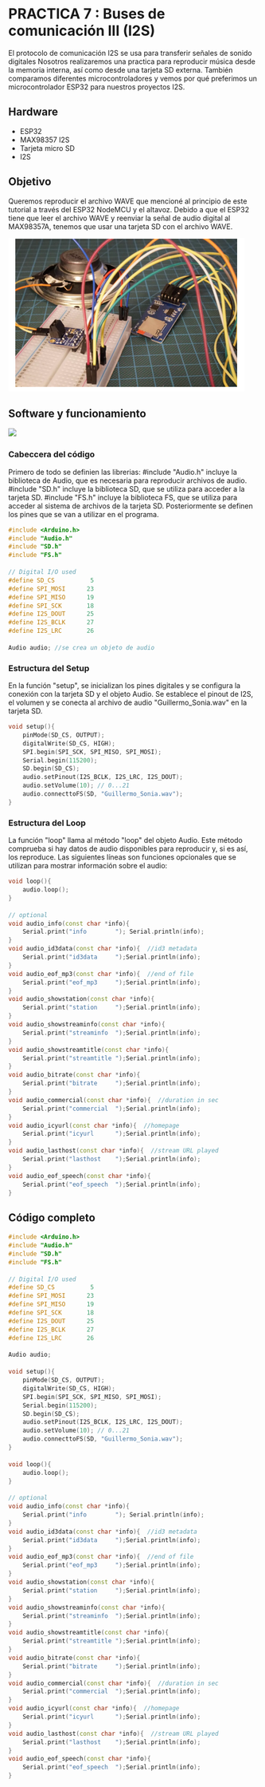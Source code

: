 # PRACTICA 7 :  Buses de comunicación III (I2S) 

El protocolo de comunicación I2S se usa para transferir señales de sonido digitales Nosotros
realizaremos una practica para reproducir música desde la memoria interna, así como desde
una tarjeta SD externa.
También comparamos diferentes microcontroladores y vemos por qué preferimos un
microcontrolador ESP32 para nuestros proyectos I2S.

## **Hardware**
- ESP32
- MAX98357 I2S
- Tarjeta micro SD
- I2S

  
## **Objetivo**
Queremos reproducir el archivo WAVE que mencioné al principio de este tutorial a través del ESP32 NodeMCU y el altavoz. Debido a que el ESP32 tiene que leer el archivo WAVE y reenviar la señal de audio digital al MAX98357A, tenemos que usar una tarjeta SD con el archivo WAVE. 

![](p7.3.png)




## **Software y funcionamiento**

![](p7.4.png)

### **Cabeccera del código**
Primero de todo se definien las librerias:
#include "Audio.h" incluye la biblioteca de Audio, que es necesaria para reproducir archivos de audio.
#include "SD.h"  incluye la biblioteca SD, que se utiliza para acceder a la tarjeta SD.
#include "FS.h"  incluye la biblioteca FS, que se utiliza para acceder al sistema de archivos de la tarjeta SD.
Posteriormente se definen los pines que se van a utilizar en el programa.

```cpp
#include <Arduino.h>
#include "Audio.h"
#include "SD.h"
#include "FS.h"

// Digital I/O used
#define SD_CS          5
#define SPI_MOSI      23
#define SPI_MISO      19
#define SPI_SCK       18
#define I2S_DOUT      25
#define I2S_BCLK      27
#define I2S_LRC       26

Audio audio; //se crea un objeto de audio

```

### **Estructura del Setup**
En la función "setup", se inicializan los pines digitales y se configura la conexión con la tarjeta SD y el objeto Audio. Se establece el pinout de I2S, el volumen y se conecta al archivo de audio "Guillermo_Sonia.wav" en la tarjeta SD.
```cpp
void setup(){
    pinMode(SD_CS, OUTPUT);
    digitalWrite(SD_CS, HIGH);
    SPI.begin(SPI_SCK, SPI_MISO, SPI_MOSI);
    Serial.begin(115200);
    SD.begin(SD_CS);
    audio.setPinout(I2S_BCLK, I2S_LRC, I2S_DOUT);
    audio.setVolume(10); // 0...21
    audio.connecttoFS(SD, "Guillermo_Sonia.wav");
}
```
### **Estructura del Loop**

La función "loop" llama al método "loop" del objeto Audio. Este método comprueba si hay datos de audio disponibles para reproducir y, si es así, los reproduce.
Las siguientes líneas son funciones opcionales que se utilizan para mostrar información sobre el audio:
```cpp
void loop(){
    audio.loop();
}

// optional
void audio_info(const char *info){
    Serial.print("info        "); Serial.println(info);
}
void audio_id3data(const char *info){  //id3 metadata
    Serial.print("id3data     ");Serial.println(info);
}
void audio_eof_mp3(const char *info){  //end of file
    Serial.print("eof_mp3     ");Serial.println(info);
}
void audio_showstation(const char *info){
    Serial.print("station     ");Serial.println(info);
}
void audio_showstreaminfo(const char *info){
    Serial.print("streaminfo  ");Serial.println(info);
}
void audio_showstreamtitle(const char *info){
    Serial.print("streamtitle ");Serial.println(info);
}
void audio_bitrate(const char *info){
    Serial.print("bitrate     ");Serial.println(info);
}
void audio_commercial(const char *info){  //duration in sec
    Serial.print("commercial  ");Serial.println(info);
}
void audio_icyurl(const char *info){  //homepage
    Serial.print("icyurl      ");Serial.println(info);
}
void audio_lasthost(const char *info){  //stream URL played
    Serial.print("lasthost    ");Serial.println(info);
}
void audio_eof_speech(const char *info){
    Serial.print("eof_speech  ");Serial.println(info);
}
```


## **Código completo**
```cpp
#include <Arduino.h>
#include "Audio.h"
#include "SD.h"
#include "FS.h"

// Digital I/O used
#define SD_CS          5
#define SPI_MOSI      23
#define SPI_MISO      19
#define SPI_SCK       18
#define I2S_DOUT      25
#define I2S_BCLK      27
#define I2S_LRC       26

Audio audio;

void setup(){
    pinMode(SD_CS, OUTPUT);
    digitalWrite(SD_CS, HIGH);
    SPI.begin(SPI_SCK, SPI_MISO, SPI_MOSI);
    Serial.begin(115200);
    SD.begin(SD_CS);
    audio.setPinout(I2S_BCLK, I2S_LRC, I2S_DOUT);
    audio.setVolume(10); // 0...21
    audio.connecttoFS(SD, "Guillermo_Sonia.wav");
}

void loop(){
    audio.loop();
}

// optional
void audio_info(const char *info){
    Serial.print("info        "); Serial.println(info);
}
void audio_id3data(const char *info){  //id3 metadata
    Serial.print("id3data     ");Serial.println(info);
}
void audio_eof_mp3(const char *info){  //end of file
    Serial.print("eof_mp3     ");Serial.println(info);
}
void audio_showstation(const char *info){
    Serial.print("station     ");Serial.println(info);
}
void audio_showstreaminfo(const char *info){
    Serial.print("streaminfo  ");Serial.println(info);
}
void audio_showstreamtitle(const char *info){
    Serial.print("streamtitle ");Serial.println(info);
}
void audio_bitrate(const char *info){
    Serial.print("bitrate     ");Serial.println(info);
}
void audio_commercial(const char *info){  //duration in sec
    Serial.print("commercial  ");Serial.println(info);
}
void audio_icyurl(const char *info){  //homepage
    Serial.print("icyurl      ");Serial.println(info);
}
void audio_lasthost(const char *info){  //stream URL played
    Serial.print("lasthost    ");Serial.println(info);
}
void audio_eof_speech(const char *info){
    Serial.print("eof_speech  ");Serial.println(info);
}
```